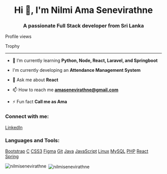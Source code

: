 <h1 align="center">Hi 👋, I'm Nilmi Ama Senevirathne</h1>
<h3 align="center">A passionate Full Stack developer from Sri Lanka</h3>

<p align="left">Profile views</p>

<p align="left">Trophy</p>

---

- 🌱 I’m currently learning **Python, Node, React, Laravel, and Springboot**
- I'm currently developing an **Attendance Management System**

- 💬 Ask me about **React**

- 📫 How to reach me **amasenevirathne@gmail.com**

- ⚡ Fun fact **Call me as Ama**

<h3 align="left">Connect with me:</h3>
<p align="left">
<a href="https://linkedin.com/in/ama senevirathne" target="blank">LinkedIn</a>
</p>

<h3 align="left">Languages and Tools:</h3>
<p align="left">
<a href="https://getbootstrap.com" target="_blank" rel="noreferrer">Bootstrap</a> 
<a href="https://www.cprogramming.com/" target="_blank" rel="noreferrer">C</a> 
<a href="https://www.w3schools.com/css/" target="_blank" rel="noreferrer">CSS3</a> 
<a href="https://www.figma.com/" target="_blank" rel="noreferrer">Figma</a> 
<a href="https://git-scm.com/" target="_blank" rel="noreferrer">Git</a> 
<a href="https://www.java.com" target="_blank" rel="noreferrer">Java</a> 
<a href="https://developer.mozilla.org/en-US/docs/Web/JavaScript" target="_blank" rel="noreferrer">JavaScript</a> 
<a href="https://www.linux.org/" target="_blank" rel="noreferrer">Linux</a> 
<a href="https://www.mysql.com/" target="_blank" rel="noreferrer">MySQL</a> 
<a href="https://www.php.net" target="_blank" rel="noreferrer">PHP</a> 
<a href="https://reactjs.org/" target="_blank" rel="noreferrer">React</a> 
<a href="https://spring.io/" target="_blank" rel="noreferrer">Spring</a> 
</p>

<p><img align="left" src="https://github-readme-stats.vercel.app/api/top-langs?username=nilmisenevirathne&show_icons=true&locale=en&layout=compact" alt="nilmisenevirathne" /></p>

<p>&nbsp;<img align="center" src="https://github-readme-stats.vercel.app/api?username=NilmiSenevirathne&show_icons=true&locale=en" alt="nilmisenevirathne" /></p>

